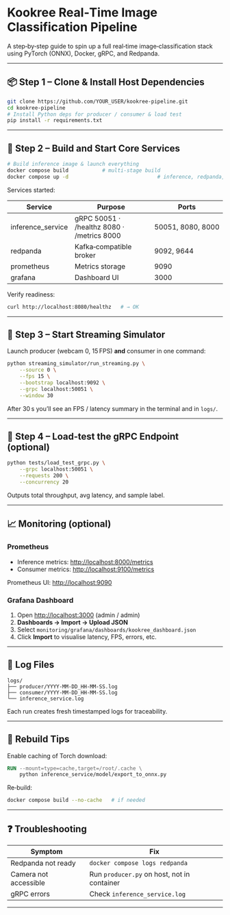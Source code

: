 # Kookree Real‑Time Image Classification Pipeline

A step‑by‑step guide to spin up a full real‑time image‑classification stack using PyTorch (ONNX), Docker, gRPC, and Redpanda.

---

## 📦 Step 1 – Clone & Install Host Dependencies

```bash
git clone https://github.com/YOUR_USER/kookree-pipeline.git
cd kookree-pipeline
# Install Python deps for producer / consumer & load test
pip install -r requirements.txt
```

---

## 🐳 Step 2 – Build and Start Core Services

```bash
# Build inference image & launch everything
docker compose build           # multi‑stage build
docker compose up -d                             # inference, redpanda, prometheus, grafana
```

Services started:

| Service           | Purpose                                    | Ports             |
| ----------------- | ------------------------------------------ | ----------------- |
| inference_service | gRPC 50051 · /healthz 8080 · /metrics 8000 | 50051, 8080, 8000 |
| redpanda          | Kafka‑compatible broker                    | 9092, 9644        |
| prometheus        | Metrics storage                            | 9090              |
| grafana           | Dashboard UI                               | 3000              |

Verify readiness:

```bash
curl http://localhost:8080/healthz   # → OK
```

---

## 🎥 Step 3 – Start Streaming Simulator

Launch producer (webcam 0, 15 FPS) **and** consumer in one command:

```bash
python streaming_simulator/run_streaming.py \
    --source 0 \
    --fps 15 \
    --bootstrap localhost:9092 \
    --grpc localhost:50051 \
    --window 30
```

After 30 s you’ll see an FPS / latency summary in the terminal and in `logs/`.

---

## 🧪 Step 4 – Load‑test the gRPC Endpoint (optional)

```bash
python tests/load_test_grpc.py \
    --grpc localhost:50051 \
    --requests 200 \
    --concurrency 20
```

Outputs total throughput, avg latency, and sample label.

---

## 📈 Monitoring (optional)

### Prometheus

- Inference metrics: <http://localhost:8000/metrics>
- Consumer metrics: <http://localhost:9100/metrics>

Prometheus UI: <http://localhost:9090>

### Grafana Dashboard

1. Open <http://localhost:3000> (admin / admin)
2. **Dashboards → Import → Upload JSON**
3. Select `monitoring/grafana/dashboards/kookree_dashboard.json`
4. Click **Import** to visualise latency, FPS, errors, etc.

---

## 📂 Log Files

```
logs/
├── producer/YYYY-MM-DD_HH-MM-SS.log
├── consumer/YYYY-MM-DD_HH-MM-SS.log
└── inference_service.log
```

Each run creates fresh timestamped logs for traceability.

---

## 🔄 Rebuild Tips

Enable caching of Torch download:

```dockerfile
RUN --mount=type=cache,target=/root/.cache \
    python inference_service/model/export_to_onnx.py
```

Re‑build:

```bash
docker compose build --no-cache   # if needed
```

---

## ❓ Troubleshooting

| Symptom               | Fix                                         |
| --------------------- | ------------------------------------------- |
| Redpanda not ready    | `docker compose logs redpanda`              |
| Camera not accessible | Run `producer.py` on host, not in container |
| gRPC errors           | Check `inference_service.log`               |

---
